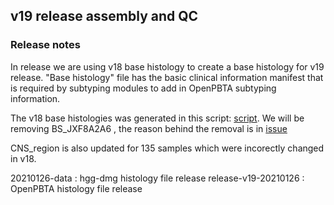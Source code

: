 ## v19 release assembly and QC

### Release notes
In release we are using v18 base histology to create a base histology for v19 release. "Base histology" file has the basic clinical information manifest that is required by subtyping modules to add in OpenPBTA subtyping information.

The v18 base histologies was generated in this script: [script](https://github.com/d3b-center/D3b-codes/blob/master/OpenPBTA_v18_release_QC/QC_histology_v18.Rmd).
We will be removing BS_JXF8A2A6 , the reason behind the removal is in  [issue](https://github.com/AlexsLemonade/OpenPBTA-analysis/issues/862)

CNS_region is also updated for 135 samples which were incorectly changed in v18.

20210126-data : hgg-dmg histology file release
release-v19-20210126 : OpenPBTA histology file release
